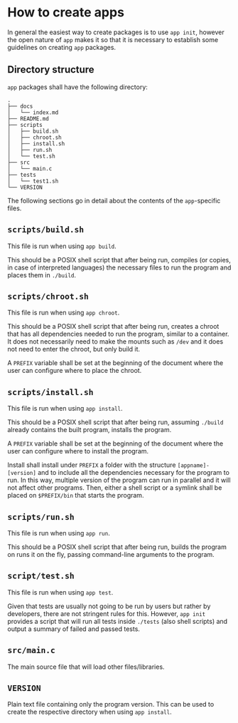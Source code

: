# How to create apps

In general the easiest way to create packages is to use `app init`, however the
open nature of `app` makes it so that it is necessary to establish some guidelines
on creating `app` packages.

## Directory structure

`app` packages shall have the following directory:

```
.
├── docs
│   └── index.md
├── README.md
├── scripts
│   ├── build.sh
│   ├── chroot.sh
│   ├── install.sh
│   ├── run.sh
│   └── test.sh
├── src
│   └── main.c
├── tests
│   └── test1.sh
└── VERSION
```

The following sections go in detail about the contents of the `app`-specific files.

## `scripts/build.sh`

This file is run when using `app build`.

This should be a POSIX shell script that after being run, compiles (or copies,
in case of interpreted languages) the necessary files to run the program and
places them in `./build`.

## `scripts/chroot.sh`

This file is run when using `app chroot`.

This should be a POSIX shell script that after being run, creates a chroot that
has all dependencies needed to run the program, similar to a container. It does
not necessarily need to make the mounts such as `/dev` and it does not need to
enter the chroot, but only build it.

A `PREFIX` variable shall be set at the beginning of the document where the user
can configure where to place the chroot.

## `scripts/install.sh`

This file is run when using `app install`.

This should be a POSIX shell script that after being run, assuming `./build`
already contains the built program, installs the program.

A `PREFIX` variable shall be set at the beginning of the document where the user
can configure where to install the program.

Install shall install under `PREFIX` a folder with the structure
`[appname]-[version]` and to include all the dependencies necessary for the
program to run. In this way, multiple version of the program can run in parallel
and it will not affect other programs. Then, either a shell script or a symlink
shall be placed on `$PREFIX/bin` that starts the program.

## `scripts/run.sh`

This file is run when using `app run`.

This should be a POSIX shell script that after being run, builds the program on
runs it on the fly, passing command-line arguments to the program.

## `script/test.sh`

This file is run when using `app test`.

Given that tests are usually not going to be run by users but rather by
developers, there are not stringent rules for this. However, `app init` provides
a script that will run all tests inside `./tests` (also shell scripts) and
output a summary of failed and passed tests.

## `src/main.c`

The main source file that will load other files/libraries.

## `VERSION`

Plain text file containing only the program version. This can be used to create
the respective directory when using `app install`.